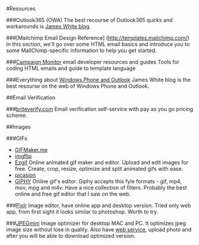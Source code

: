 #Resources

###Outlook365 (OWA)
The best recourse of Outlook365 quirks and workarounds is [James White blog](https://blog.jmwhite.co.uk/2014/07/22/office-365-quirks-for-email-designers/).

###[Mailchimp Email Design Reference] (http://templates.mailchimp.com/)
In this section, we'll go over some HTML email basics and introduce you to some MailChimp-specific information to help you get started.

###[Campaign Monitor](https://www.campaignmonitor.com/dev-resources/) email developer resources and guides
Tools for coding HTML emails and guide to template language

###Everything about [Windows Phone and Outlook](https://blog.jmwhite.co.uk/email-development/)
James White blog is the best resourse on the web of Windows Phone and Outlook.

##Email Verification

###[briteverify.com](http://www.briteverify.com/)
Email verification self-service with pay as you go pricing scheme.

##Images

###GIFs

- [GIFMaker.me](http://gifmaker.me/)
- [imgflip](https://imgflip.com/images-to-gif)
- [Ezgif](http://ezgif.com/)
Online animated gif maker and editor. Upload and edit images for free. Create, crop, resize, optimize and split animated gifs with ease.
- [picasion](http://picasion.com/get-photo)
- [GIPHY](http://giphy.com/)
Online gif's editor. Giphy accepts this fyle formats - gif, mp4, mov, mpg and m4v. Have a nice collection of filters. Probably the best online and free gif editor that I saw on the web.


###[Pixlr](https://pixlr.com/)
Image editor, have online app and desktop version. Tried only web app, from first sight it looks similar to photoshop. Worth to try.


###[JPEGmini](http://www.jpegmini.com/)
Image optimizer for desktop MAC and PC. It optimizes jpeg image size without lose in quality. Also have [web service](http://www.jpegmini.com/), upload photo and after you will be able to download optimized version.

